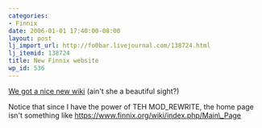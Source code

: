 ```yaml
---
categories:
- Finnix
date: 2006-01-01 17:40:00-08:00
layout: post
lj_import_url: http://fo0bar.livejournal.com/138724.html
lj_itemid: 138724
title: New Finnix website
wp_id: 536
---
```

[We got a nice new wiki](https://www.finnix.org/) (ain't she a beautiful sight?)

Notice that since I have the power of TEH MOD\_REWRITE, the home page isn't something like https://www.finnix.org/wiki/index.php/Main\_Page

